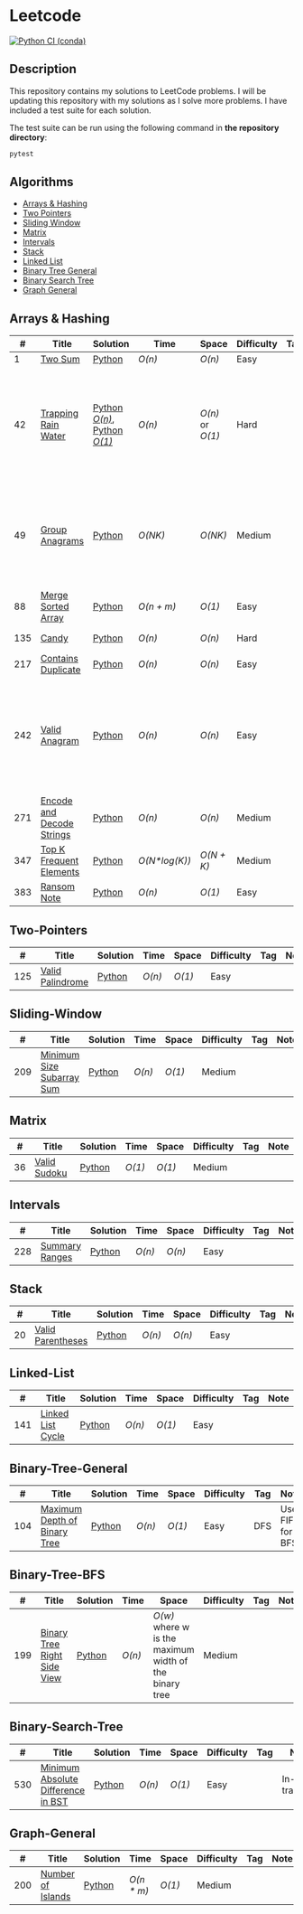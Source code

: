 # Leetcode

[![Python CI (conda)](https://github.com/mathusanMe/LeetCode/actions/workflows/python-package-conda.yml/badge.svg)](https://github.com/mathusanMe/LeetCode/actions/workflows/python-package-conda.yml)

## Description

This repository contains my solutions to LeetCode problems. I will be updating this repository with my solutions as I solve more problems. I have included a test suite for each solution.

The test suite can be run using the following command in **the repository directory**:

```bash
pytest
```

## Algorithms

- [Arrays & Hashing](https://github.com/mathusanMe/LeetCode#Arrays--Hashing)
- [Two Pointers](https://github.com/mathusanMe/LeetCode#Two-Pointers)
- [Sliding Window](https://github.com/mathusanMe/LeetCode#Sliding-Window)
- [Matrix](https://github.com/mathusanMe/LeetCode#Matrix)
- [Intervals](https://github.com/mathusanMe/LeetCode#Intervals)
- [Stack](https://github.com/mathusanMe/LeetCode#Stack)
- [Linked List](https://github.com/mathusanMe/LeetCode#Linked-List)
- [Binary Tree General](https://github.com/mathusanMe/LeetCode#Binary-Tree-General)
- [Binary Search Tree](https://github.com/mathusanMe/LeetCode#Binary-Search-Tree)
- [Graph General](https://github.com/mathusanMe/LeetCode#Graph-General)

## Arrays & Hashing

| #   | Title                                                                                 | Solution                                                                                                                 | Time           | Space            | Difficulty | Tag | Note                                                                                      |
| --- | ------------------------------------------------------------------------------------- | ------------------------------------------------------------------------------------------------------------------------ | -------------- | ---------------- | ---------- | --- | ----------------------------------------------------------------------------------------- |
| 1   | [Two Sum](https://leetcode.com/problems/two-sum/)                                     | [Python](./problems/easy/two_sum.py)                                                                                     | _O(n)_         | _O(n)_           | Easy       |     |                                                                                           |
| 42  | [Trapping Rain Water](https://leetcode.com/problems/trapping-rain-water/)             | [Python _O(n)_](./problems/hard/trapping_rain_water_o_n.py), [Python _O(1)_](./problems/hard/trapping_rain_water_o_1.py) | _O(n)_         | _O(n)_ or _O(1)_ | Hard       |     | Initially proposed an O(n) space complexity solution, but discovered an O(1) alternative. |
| 49  | [Group Anagrams](https://leetcode.com/problems/group-anagrams/)                       | [Python](./problems/medium/group_anagrams.py)                                                                            | _O(NK)_        | _O(NK)_          | Medium     |     | _N_ is the number of strings and _K_ is the maximum length of a single string             |
| 88  | [Merge Sorted Array](https://leetcode.com/problems/merge-sorted-array/)               | [Python](./problems/easy/merge_sorted_array.py)                                                                          | _O(n + m)_     | _O(1)_           | Easy       |     | Two-Pointers, Reverse                                                                     |
| 135 | [Candy](https://leetcode.com/problems/candy/)                                         | [Python](./problems/hard/candy.py)                                                                                       | _O(n)_         | _O(n)_           | Hard       |     | Enjoyed solving it!                                                                       |
| 217 | [Contains Duplicate](https://leetcode.com/problems/contains-duplicate/)               | [Python](./problems/easy/contains_duplicate.py)                                                                          | _O(n)_         | _O(n)_           | Easy       |     |                                                                                           |
| 242 | [Valid Anagram](https://leetcode.com/problems/valid-anagram/)                         | [Python](./problems/easy/valid_anagram.py)                                                                               | _O(n)_         | _O(n)_           | Easy       |     | Given Unicode characters support for Python3, the follow-up question is irrelevant        |
| 271 | [Encode and Decode Strings](https://leetcode.com/problems/encode-and-decode-strings/) | [Python](./problems/medium/encode_and_decode_strings.py)                                                                 | _O(n)_         | _O(n)_           | Medium     |     |
| 347 | [Top K Frequent Elements](https://leetcode.com/problems/top-k-frequent-elements/)     | [Python](./problems/medium/top_k_frequent_elements.py)                                                                   | _O(N\*log(K))_ | _O(N + K)_       | Medium     |     | Requires MinHeap                                                                          |
| 383 | [Ransom Note](https://leetcode.com/problems/ransom-note/)                             | [Python](./problems/easy/ransom_note.py)                                                                                 | _O(n)_         | _O(1)_           | Easy       |     | Fixed List                                                                                |

## Two-Pointers

| #   | Title                                                               | Solution                                      | Time   | Space  | Difficulty | Tag | Note |
| --- | ------------------------------------------------------------------- | --------------------------------------------- | ------ | ------ | ---------- | --- | ---- |
| 125 | [Valid Palindrome](https://leetcode.com/problems/valid-palindrome/) | [Python](./problems/easy/valid_palindrome.py) | _O(n)_ | _O(1)_ | Easy       |     |      |

## Sliding-Window

| #   | Title                                                                                 | Solution                                                 | Time   | Space  | Difficulty | Tag | Note |
| --- | ------------------------------------------------------------------------------------- | -------------------------------------------------------- | ------ | ------ | ---------- | --- | ---- |
| 209 | [Minimum Size Subarray Sum](https://leetcode.com/problems/minimum-size-subarray-sum/) | [Python](./problems/medium/minimum_size_subarray_sum.py) | _O(n)_ | _O(1)_ | Medium     |     |      |

## Matrix

| #   | Title                                                       | Solution                                    | Time   | Space  | Difficulty | Tag | Note |
| --- | ----------------------------------------------------------- | ------------------------------------------- | ------ | ------ | ---------- | --- | ---- |
| 36  | [Valid Sudoku](https://leetcode.com/problems/valid-sudoku/) | [Python](./problems/medium/valid_sudoku.py) | _O(1)_ | _O(1)_ | Medium     |     |      |

## Intervals

| #   | Title                                                           | Solution                                    | Time   | Space  | Difficulty | Tag | Note |
| --- | --------------------------------------------------------------- | ------------------------------------------- | ------ | ------ | ---------- | --- | ---- |
| 228 | [Summary Ranges](https://leetcode.com/problems/summary-ranges/) | [Python](./problems/easy/summary_ranges.py) | _O(n)_ | _O(n)_ | Easy       |     |      |

## Stack

| #   | Title                                                                 | Solution                                       | Time   | Space  | Difficulty | Tag | Note |
| --- | --------------------------------------------------------------------- | ---------------------------------------------- | ------ | ------ | ---------- | --- | ---- |
| 20  | [Valid Parentheses](https://leetcode.com/problems/valid-parentheses/) | [Python](./problems/easy/valid_parentheses.py) | _O(n)_ | _O(n)_ | Easy       |     |      |

## Linked-List

| #   | Title                                                                 | Solution                                       | Time   | Space  | Difficulty | Tag | Note |
| --- | --------------------------------------------------------------------- | ---------------------------------------------- | ------ | ------ | ---------- | --- | ---- |
| 141 | [Linked List Cycle](https://leetcode.com/problems/linked-list-cycle/) | [Python](./problems/easy/linked_list_cycle.py) | _O(n)_ | _O(1)_ | Easy       |     |      |

## Binary-Tree-General

| #   | Title                                                                                       | Solution                                                   | Time   | Space  | Difficulty | Tag | Note             |
| --- | ------------------------------------------------------------------------------------------- | ---------------------------------------------------------- | ------ | ------ | ---------- | --- | ---------------- |
| 104 | [Maximum Depth of Binary Tree](https://leetcode.com/problems/maximum-depth-of-binary-tree/) | [Python](./problems/easy//maximum_depth_of_binary_tree.py) | _O(n)_ | _O(1)_ | Easy       | DFS | Use FIFO for BFS |

## Binary-Tree-BFS

| #   | Title                                                                                     | Solution                                                   | Time   | Space                                                  | Difficulty | Tag | Note |
| --- | ----------------------------------------------------------------------------------------- | ---------------------------------------------------------- | ------ | ------------------------------------------------------ | ---------- | --- | ---- |
| 199 | [Binary Tree Right Side View](https://leetcode.com/problems/binary-tree-right-side-view/) | [Python](./problems/medium/binary_tree_right_side_view.py) | _O(n)_ | _O(w)_ where w is the maximum width of the binary tree | Medium     |     |      |

## Binary-Search-Tree

| #   | Title                                                                                                   | Solution                                                        | Time   | Space  | Difficulty | Tag | Note               |
| --- | ------------------------------------------------------------------------------------------------------- | --------------------------------------------------------------- | ------ | ------ | ---------- | --- | ------------------ |
| 530 | [Minimum Absolute Difference in BST](https://leetcode.com/problems/minimum-absolute-difference-in-bst/) | [Python](./problems/easy/minimum_absolute_difference_in_bst.py) | _O(n)_ | _O(1)_ | Easy       |     | In-order traversal |

## Graph-General

| #   | Title                                                                 | Solution                                         | Time        | Space  | Difficulty | Tag | Note |
| --- | --------------------------------------------------------------------- | ------------------------------------------------ | ----------- | ------ | ---------- | --- | ---- |
| 200 | [Number of Islands](https://leetcode.com/problems/number-of-islands/) | [Python](./problems/medium/number_of_islands.py) | _O(n \* m)_ | _O(1)_ | Medium     |     |      |

